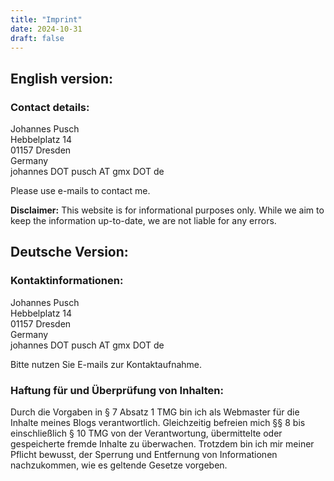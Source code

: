 ```yaml
---
title: "Imprint"
date: 2024-10-31
draft: false
---
```

## English version:
### Contact details:

Johannes Pusch  
Hebbelplatz 14  
01157 Dresden  
Germany  
johannes DOT pusch AT gmx DOT de  

Please use e-mails to contact me.  
  

**Disclaimer:**
This website is for informational purposes only. While we aim to keep the information up-to-date, we are not liable for any errors.



## Deutsche Version:
### Kontaktinformationen:

Johannes Pusch  
Hebbelplatz 14  
01157 Dresden  
Germany  
johannes DOT pusch AT gmx DOT de  

Bitte nutzen Sie E-mails zur Kontaktaufnahme.

### Haftung für und Überprüfung von Inhalten:

Durch die Vorgaben in § 7 Absatz 1 TMG bin ich als Webmaster für die Inhalte meines Blogs verantwortlich. Gleichzeitig befreien mich §§ 8 bis einschließlich § 10 TMG von der Verantwortung, übermittelte oder gespeicherte fremde Inhalte zu überwachen. Trotzdem bin ich mir meiner Pflicht bewusst, der Sperrung und Entfernung von Informationen nachzukommen, wie es geltende Gesetze vorgeben.